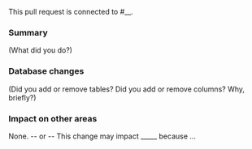 This pull request is connected to #__.

### Summary

(What did you do?)

### Database changes

(Did you add or remove tables? Did you add or remove columns? Why, briefly?)

### Impact on other areas

None.
-- or --
This change may impact _____ because ...
